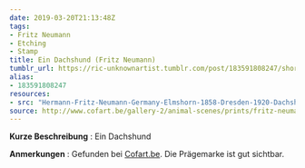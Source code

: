 ```yaml
---
date: 2019-03-20T21:13:48Z
tags:
- Fritz Neumann
- Etching
- Stamp
title: Ein Dachshund (Fritz Neumann)
tumblr_url: https://ric-unknownartist.tumblr.com/post/183591808247/short-description-a-dachshund-notes-taken-from
alias:
- 183591808247
resources:
- src: "Hermann-Fritz-Neumann-Germany-Elmshorn-1858-Dresden-1920-Dachshund.jpg"
source: http://www.cofart.be/gallery-2/animal-scenes/prints/fritz-neumann-dachshund-2/
---
```


**Kurze Beschreibung** : Ein Dachshund

**Anmerkungen** : Gefunden bei [Cofart.be](http://www.cofart.be/gallery-2/animal-scenes/prints/fritz-neumann-dachshund-2/). Die Prägemarke ist gut sichtbar.
